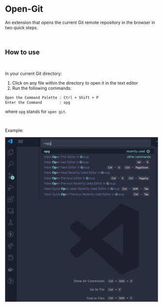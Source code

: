 # Open-Git

An extension that opens the current Git remote repository in the browser in two quick steps.

<br />

## How to use

<br />

In your current Git directory:

1. Click on any file within the directory to open it in the text editor
2. Run the following commands:

```
Open the Command Palette : Ctrl + Shift + P
Enter the Command        : opg
```

where `opg` stands for `open git`.

<br />

Example:

![Command Palette steps](./src/assets/command_step.png)
